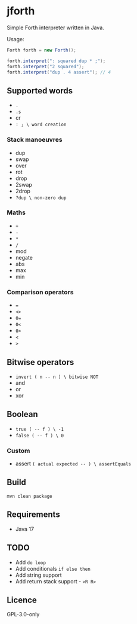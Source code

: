 # jforth
Simple Forth interpreter written in Java.

Usage:

```java
Forth forth = new Forth();

forth.interpret(": squared dup * ;");
forth.interpret("2 squared");
forth.interpret("dup . 4 assert"); // 4
```

## Supported words
* `.`
* `.s`
* cr
* `: ; \ word creation`

### Stack manoeuvres
* dup
* swap
* over
* rot
* drop
* 2swap
* 2drop
* `?dup \ non-zero dup`

### Maths
* `+`
* `-`
* `*`
* `/`
* mod
* negate
* abs
* max
* min

### Comparison operators
* `=`
* `<>`
* `0=`
* `0<`
* `0>`
* `<`
* `>`

## Bitwise operators
* `invert ( n -- n ) \ bitwise NOT`
* and
* or
* xor

## Boolean
* `true ( -- f ) \ -1`
* `false ( -- f ) \ 0`

### Custom
* assert `( actual expected -- ) \ assertEquals`

## Build
`mvn clean package`

## Requirements
* Java 17


## TODO
* Add `do loop`
* Add conditionals `if else then`
* Add string support
* Add return stack support - `>R R>`

## Licence
GPL-3.0-only
